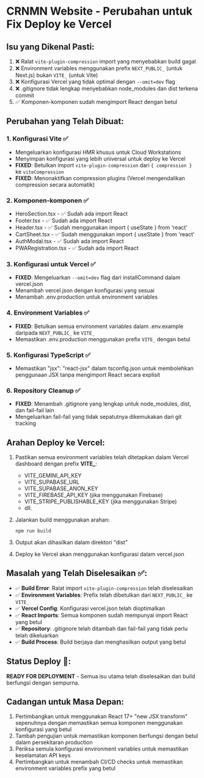 # CRNMN Website - Perubahan untuk Fix Deploy ke Vercel

## Isu yang Dikenal Pasti:
1. ❌ Ralat `vite-plugin-compression` import yang menyebabkan build gagal
2. ❌ Environment variables menggunakan prefix `NEXT_PUBLIC_` (untuk Next.js) bukan `VITE_` (untuk Vite)
3. ❌ Konfigurasi Vercel yang tidak optimal dengan `--omit=dev` flag
4. ❌ .gitignore tidak lengkap menyebabkan node_modules dan dist terkena commit
5. ✅ Komponen-komponen sudah mengimport React dengan betul

## Perubahan yang Telah Dibuat:

### 1. Konfigurasi Vite ✅
- Mengeluarkan konfigurasi HMR khusus untuk Cloud Workstations
- Menyimpan konfigurasi yang lebih universal untuk deploy ke Vercel
- **FIXED**: Betulkan import `vite-plugin-compression` dari `{ compression }` ke `viteCompression`
- **FIXED**: Menonaktifkan compression plugins (Vercel mengendalikan compression secara automatik)

### 2. Komponen-komponen ✅
- HeroSection.tsx - ✅ Sudah ada import React
- Footer.tsx - ✅ Sudah ada import React  
- Header.tsx - ✅ Sudah menggunakan import { useState } from 'react'
- CartSheet.tsx - ✅ Sudah menggunakan import { useState } from 'react'
- AuthModal.tsx - ✅ Sudah ada import React
- PWARegistration.tsx - ✅ Sudah ada import React

### 3. Konfigurasi untuk Vercel ✅
- **FIXED**: Mengeluarkan `--omit=dev` flag dari installCommand dalam vercel.json
- Menambah vercel.json dengan konfigurasi yang sesuai
- Menambah .env.production untuk environment variables

### 4. Environment Variables ✅
- **FIXED**: Betulkan semua environment variables dalam .env.example daripada `NEXT_PUBLIC_` ke `VITE_`
- Memastikan .env.production menggunakan prefix `VITE_` dengan betul

### 5. Konfigurasi TypeScript ✅
- Memastikan "jsx": "react-jsx" dalam tsconfig.json untuk membolehkan penggunaan JSX tanpa mengimport React secara explisit

### 6. Repository Cleanup ✅
- **FIXED**: Menambah .gitignore yang lengkap untuk node_modules, dist, dan fail-fail lain
- Mengeluarkan fail-fail yang tidak sepatutnya dikemukakan dari git tracking

## Arahan Deploy ke Vercel:

1. Pastikan semua environment variables telah ditetapkan dalam Vercel dashboard dengan prefix **VITE_**:
   - VITE_GEMINI_API_KEY
   - VITE_SUPABASE_URL  
   - VITE_SUPABASE_ANON_KEY
   - VITE_FIREBASE_API_KEY (jika menggunakan Firebase)
   - VITE_STRIPE_PUBLISHABLE_KEY (jika menggunakan Stripe)
   - dll.

2. Jalankan build menggunakan arahan:
   ```
   npm run build
   ```

3. Output akan dihasilkan dalam direktori "dist"

4. Deploy ke Vercel akan menggunakan konfigurasi dalam vercel.json

## Masalah yang Telah Diselesaikan ✅:
- ✅ **Build Error**: Ralat import `vite-plugin-compression` telah diselesaikan
- ✅ **Environment Variables**: Prefix telah dibetulkan dari `NEXT_PUBLIC_` ke `VITE_`
- ✅ **Vercel Config**: Konfigurasi vercel.json telah dioptimalkan
- ✅ **React Imports**: Semua komponen sudah mempunyai import React yang betul
- ✅ **Repository**: .gitignore telah ditambah dan fail-fail yang tidak perlu telah dikeluarkan
- ✅ **Build Process**: Build berjaya dan menghasilkan output yang betul

## Status Deploy 🚀:
**READY FOR DEPLOYMENT** - Semua isu utama telah diselesaikan dan build berfungsi dengan sempurna.

## Cadangan untuk Masa Depan:
1. Pertimbangkan untuk menggunakan React 17+ "new JSX transform" sepenuhnya dengan memastikan semua komponen menggunakan konfigurasi yang betul
2. Tambah pengujian untuk memastikan komponen berfungsi dengan betul dalam persekitaran production  
3. Periksa semula konfigurasi environment variables untuk memastikan keselamatan API keys
4. Pertimbangkan untuk menambah CI/CD checks untuk memastikan environment variables prefix yang betul